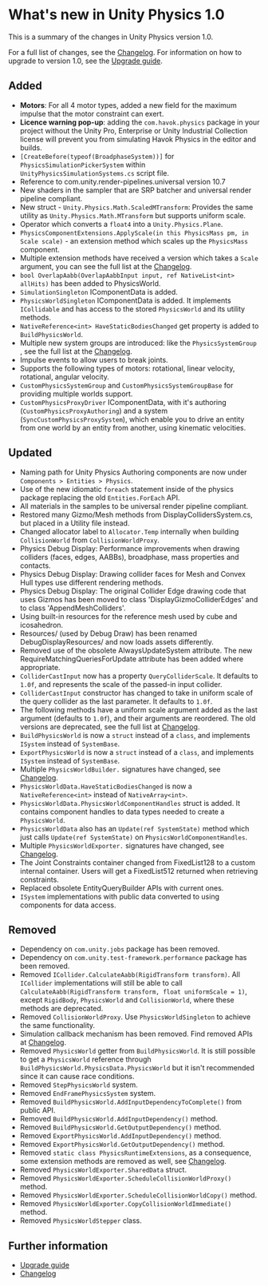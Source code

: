 # What's new in Unity Physics 1.0

This is a summary of the changes in Unity Physics version 1.0.

For a full list of changes, see the [Changelog](xref:changelog). For information on how to upgrade to version 1.0, see the [Upgrade guide](upgrade-guide.md).

## Added

* **Motors**: For all 4 motor types, added a new field for the maximum impulse that the motor constraint can exert.
* **Licence warning pop-up**: adding the `com.havok.physics` package in your project without the Unity Pro, Enterprise or Unity Industrial Collection license will prevent you from simulating Havok Physics in the editor and builds.
* `[CreateBefore(typeof(BroadphaseSystem))]` for `PhysicsSimulationPickerSystem` within `UnityPhysicsSimulationSystems.cs` script file.
* Reference to com.unity.render-pipelines.universal version 10.7
* New shaders in the sampler that are SRP batcher and universal render pipeline compliant.
* New struct - `Unity.Physics.Math.ScaledMTransform`: Provides the same utility as `Unity.Physics.Math.MTransform` but supports uniform scale.
* Operator which converts a `float4` into a `Unity.Physics.Plane`.
* `PhysicsComponentExtensions.ApplyScale(in this PhysicsMass pm, in Scale scale)` - an extension method which scales up the `PhysicsMass` component.
* Multiple extension methods have received a version which takes a `Scale` argument, you can see the full list at the [Changelog](xref:changelog).
* `bool OverlapAabb(OverlapAabbInput input, ref NativeList<int> allHits)` has been added to PhysicsWorld.
* `SimulationSingleton` IComponentData is added.
* `PhysicsWorldSingleton` IComponentData is added. It implements `ICollidable` and has access to the stored `PhysicsWorld` and its utility methods.
* `NativeReference<int> HaveStaticBodiesChanged` get property is added to `BuildPhysicsWorld`.
* Multiple new system groups are introduced: like the `PhysicsSystemGroup` , see the full list at the [Changelog](xref:changelog).
* Impulse events to allow users to break joints.
* Supports the following types of motors: rotational, linear velocity, rotational, angular velocity.
* `CustomPhysicsSystemGroup` and `CustomPhysicsSystemGroupBase` for providing multiple worlds support.
* `CustomPhysicsProxyDriver` IComponentData, with it's authoring (`CustomPhysicsProxyAuthoring`) and a system (`SyncCustomPhysicsProxySystem`), which enable you to drive an entity from one world by an entity from another, using kinematic velocities.


## Updated

* Naming path for Unity Physics Authoring components are now under `Components > Entities > Physics`.
* Use of the new idiomatic `foreach` statement inside of the physics package replacing the old `Entities.ForEach` API.
* All materials in the samples to be universal render pipeline compliant.
* Restored many Gizmo/Mesh methods from DisplayCollidersSystem.cs, but placed in a Utility file instead.
* Changed allocator label to `Allocator.Temp` internally when building `CollisionWorld` from `CollisionWorldProxy`.
* Physics Debug Display: Performance improvements when drawing colliders (faces, edges, AABBs), broadphase, mass properties and contacts.
* Physics Debug Display: Drawing collider faces for Mesh and Convex Hull types use different rendering methods.
* Physics Debug Display: The original Collider Edge drawing code that uses Gizmos has been moved to class 'DisplayGizmoColliderEdges' and to class 'AppendMeshColliders'.
* Using built-in resources for the reference mesh used by cube and icosahedron.
* Resources/ (used by Debug Draw) has been renamed DebugDisplayResources/ and now loads assets differently.
* Removed use of the obsolete AlwaysUpdateSystem attribute. The new RequireMatchingQueriesForUpdate attribute has been added where appropriate.
* `ColliderCastInput` now has a property `QueryColliderScale`. It defaults to `1.0f`, and represents the scale of the passed-in input collider.
* `ColliderCastInput` constructor has changed to take in uniform scale of the query collider as the last parameter. It defaults to `1.0f`.
* The following methods have a uniform scale argument added as the last argument (defaults to `1.0f`), and their arguments are reordered. The old versions are deprecated, see the full list at [Changelog](xref:changelog).
* `BuildPhysicsWorld` is now a `struct` instead of a `class`, and implements `ISystem` instead of `SystemBase`.
* `ExportPhysicsWorld` is now a `struct` instead of a `class`, and implements `ISystem` instead of `SystemBase`.
* Multiple `PhysicsWorldBuilder.` signatures have changed, see [Changelog](xref:changelog).
* `PhysicsWorldData.HaveStaticBodiesChanged` is now a `NativeReference<int>` instead of `NativeArray<int>`.
* `PhysicsWorldData.PhysicsWorldComponentHandles` struct is added. It contains component handles to data types needed to create a `PhysicsWorld`.
* `PhysicsWorldData` also has an  `Update(ref SystemState)` method which just calls `Update(ref SystemState)` on `PhysicsWorldComponentHandles`.
* Multiple `PhysicsWorldExporter.` signatures have changed, see [Changelog](xref:changelog).
* The Joint Constraints container changed from FixedList128 to a custom internal container. Users will get a FixedList512 returned when retrieving constraints.
* Replaced obsolete EntityQueryBuilder APIs with current ones.
* `ISystem` implementations with public data converted to using components for data access.


## Removed
* Dependency on `com.unity.jobs` package has been removed.
* Dependency on `com.unity.test-framework.performance` package has been removed.
* Removed `ICollider.CalculateAabb(RigidTransform transform)`. All `ICollider` implementations will still be able to call `CalculateAabb(RigidTransform transform, float uniformScale = 1)`, except `RigidBody`, `PhysicsWorld` and `CollisionWorld`, where these methods are deprecated.
* Removed `CollisionWorldProxy`. Use `PhysicsWorldSingleton` to achieve the same functionality.
* Simulation callback mechanism has been removed. Find removed APIs at [Changelog](xref:changelog).
* Removed `PhysicsWorld` getter from `BuildPhysicsWorld`. It is still possible to get a `PhysicsWorld` reference through `BuildPhysicsWorld.PhysicsData.PhysicsWorld` but it isn't recommended since it can cause race conditions.
* Removed `StepPhysicsWorld` system.
* Removed `EndFramePhysicsSystem` system.
* Removed `BuildPhysicsWorld.AddInputDependencyToComplete()` from public API.
* Removed `BuildPhysicsWorld.AddInputDependency()` method.
* Removed `BuildPhysicsWorld.GetOutputDependency()` method.
* Removed `ExportPhysicsWorld.AddInputDependency()` method.
* Removed `ExportPhysicsWorld.GetOutputDependency()` method.
* Removed `static class PhysicsRuntimeExtensions`, as a consequence, some extension methods are removed as well, see [Changelog](xref:changelog).
* Removed `PhysicsWorldExporter.SharedData` struct.
* Removed `PhysicsWorldExporter.ScheduleCollisionWorldProxy()` method.
* Removed `PhysicsWorldExporter.ScheduleCollisionWorldCopy()` method.
* Removed `PhysicsWorldExporter.CopyCollisionWorldImmediate()` method.
* Removed `PhysicsWorldStepper` class.


## Further information

* [Upgrade guide](upgrade-guide.md)
* [Changelog](xref:changelog)
